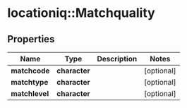# locationiq::Matchquality

## Properties
Name | Type | Description | Notes
------------ | ------------- | ------------- | -------------
**matchcode** | **character** |  | [optional] 
**matchtype** | **character** |  | [optional] 
**matchlevel** | **character** |  | [optional] 


